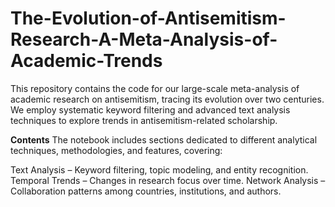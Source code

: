 # The-Evolution-of-Antisemitism-Research-A-Meta-Analysis-of-Academic-Trends
This repository contains the code for our large-scale meta-analysis of academic research on antisemitism, tracing its evolution over two centuries. We employ systematic keyword filtering and advanced text analysis techniques to explore trends in antisemitism-related scholarship.

**Contents**
The notebook includes sections dedicated to different analytical techniques, methodologies, and features, covering:

Text Analysis – Keyword filtering, topic modeling, and entity recognition.
Temporal Trends – Changes in research focus over time.
Network Analysis – Collaboration patterns among countries, institutions, and authors.
